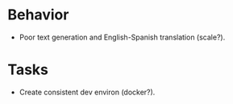 # Behavior
* Poor text generation and English-Spanish translation (scale?).

# Tasks
* Create consistent dev environ (docker?).
